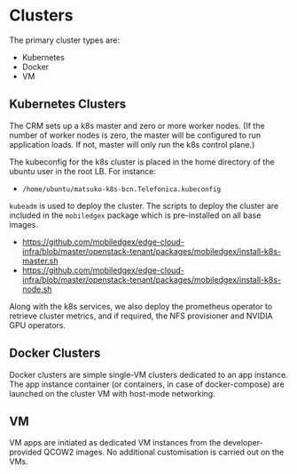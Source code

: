 # Clusters

The primary cluster types are:
  * Kubernetes
  * Docker
  * VM

## Kubernetes Clusters

The CRM sets up a k8s master and zero or more worker nodes. (If the number of
worker nodes is zero, the master will be configured to run application loads.
If not, master will only run the k8s control plane.)

The kubeconfig for the k8s cluster is placed in the home directory of the
ubuntu user in the root LB. For instance:
  * `/home/ubuntu/matsuko-k8s-bcn.Telefonica.kubeconfig`

`kubeadm` is used to deploy the cluster. The scripts to deploy the cluster
are included in the `mobiledgex` package which is pre-installed on all base images.
  * https://github.com/mobiledgex/edge-cloud-infra/blob/master/openstack-tenant/packages/mobiledgex/install-k8s-master.sh
  * https://github.com/mobiledgex/edge-cloud-infra/blob/master/openstack-tenant/packages/mobiledgex/install-k8s-node.sh

Along with the k8s services, we also deploy the prometheus operator to retrieve
cluster metrics, and if required, the NFS provisioner and NVIDIA GPU operators.

## Docker Clusters

Docker clusters are simple single-VM clusters dedicated to an app instance. The
app instance container (or containers, in case of docker-compose) are launched
on the cluster VM with host-mode networking.

## VM

VM apps are initiated as dedicated VM instances from the developer-provided
QCOW2 images. No additional customisation is carried out on the VMs.
